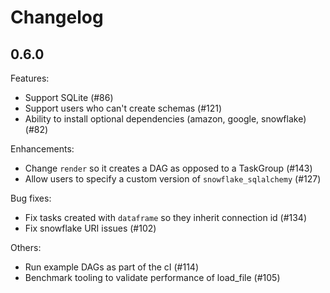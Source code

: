 # Changelog

## 0.6.0

Features:
* Support SQLite (#86)
* Support users who can't create schemas (#121)
* Ability to install optional dependencies (amazon, google, snowflake) (#82)

Enhancements:
* Change `render` so it creates a DAG as opposed to a TaskGroup (#143)
* Allow users to specify a custom version of `snowflake_sqlalchemy` (#127)

Bug fixes:
* Fix tasks created with `dataframe` so they inherit connection id (#134)
* Fix snowflake URI issues (#102)

Others:
* Run example DAGs as part of the cI (#114)
* Benchmark tooling to validate performance of load_file (#105)